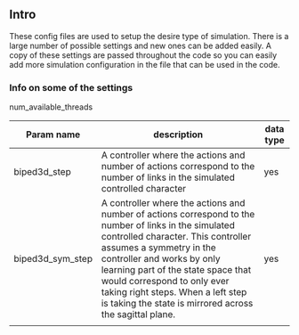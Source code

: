 ## Intro

These config files are used to setup the desire type of simulation. 
There is a large number of possible settings and new ones can be added easily.
A copy of these settings are passed throughout the code so you can easily add more simulation configuration in the file that can be used in the code.


### Info on some of the settings

num_available_threads

| Param name  | description | data type |
|-----------------|-------------|----|
| biped3d_step         |    A controller where the actions and number of actions correspond to the number of links in the simulated controlled character  |  yes |
| biped3d_sym_step         |     A controller where the actions and number of actions correspond to the number of links in the simulated controlled character. This controller assumes a symmetry in the controller and works by only learning part of the state space that would correspond to only ever taking right steps. When a left step is taking the state is mirrored across the sagittal plane.  |  yes  |
|                 |                |    | 

